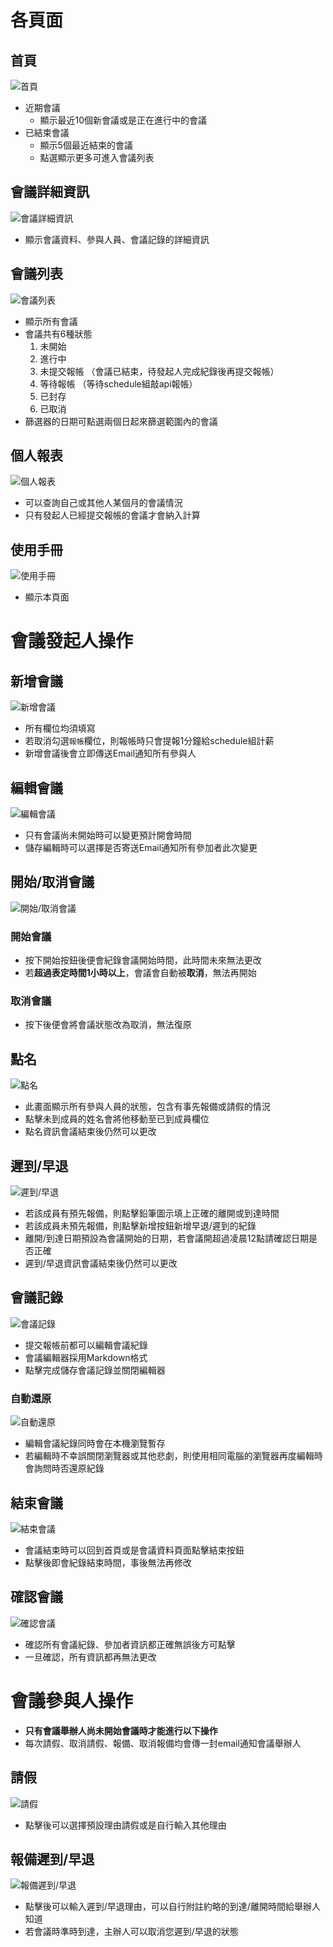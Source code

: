 # 各頁面
## 首頁
![首頁](manual_assets/homepage.png)
- 近期會議
    - 顯示最近10個新會議或是正在進行中的會議
- 已結束會議
    - 顯示5個最近結束的會議
    - 點選顯示更多可進入會議列表
## 會議詳細資訊
![會議詳細資訊](manual_assets/detail.png)
- 顯示會議資料、參與人員、會議記錄的詳細資訊
## 會議列表
![會議列表](manual_assets/list.png)
- 顯示所有會議
- 會議共有6種狀態
    1. 未開始
    2. 進行中
    3. 未提交報帳 （會議已結束，待發起人完成紀錄後再提交報帳）
    4. 等待報帳 （等待schedule組敲api報帳） 
    5. 已封存
    6. 已取消
- 篩選器的日期可點選兩個日起來篩選範圍內的會議
## 個人報表
![個人報表](manual_assets/profile.png)
- 可以查詢自己或其他人某個月的會議情況
- 只有發起人已經提交報帳的會議才會納入計算
## 使用手冊
![使用手冊](manual_assetsmanual.png)
- 顯示本頁面
# 會議發起人操作
## 新增會議
![新增會議](manual_assets/create.png)
- 所有欄位均須填寫
- 若取消勾選`報帳`欄位，則報帳時只會提報1分鐘給schedule組計薪
- 新增會議後會立即傳送Email通知所有參與人
## 編輯會議
![編輯會議](manual_assets/create.png)
- 只有會議尚未開始時可以變更預計開會時間
- 儲存編輯時可以選擇是否寄送Email通知所有參加者此次變更
## 開始/取消會議
![開始/取消會議](manual_assets/start_cancel.png)
### 開始會議
- 按下開始按鈕後便會紀錄會議開始時間，此時間未來無法更改
- 若**超過表定時間1小時以上**，會議會自動被**取消**，無法再開始
### 取消會議
- 按下後便會將會議狀態改為取消，無法復原
## 點名
![點名](manual_assets/checkin.png)
- 此畫面顯示所有參與人員的狀態，包含有事先報備或請假的情況
- 點擊未到成員的姓名會將他移動至已到成員欄位
- 點名資訊會議結束後仍然可以更改
## 遲到/早退
![遲到/早退](manual_assets/late.png)
- 若該成員有預先報備，則點擊鉛筆圖示填上正確的離開或到達時間
- 若該成員未預先報備，則點擊新增按鈕新增早退/遲到的紀錄
- 離開/到達日期預設為會議開始的日期，若會議開超過凌晨12點請確認日期是否正確
- 遲到/早退資訊會議結束後仍然可以更改
## 會議記錄
![會議記錄](manual_assets/record.png)
- 提交報帳前都可以編輯會議紀錄
- 會議編輯器採用Markdown格式
- 點擊完成儲存會議記錄並關閉編輯器
### 自動還原
![自動還原](manual_assets/restore.png)
- 編輯會議紀錄同時會在本機瀏覽暫存
- 若編輯時不幸誤關閉瀏覽器或其他悲劇，則使用相同電腦的瀏覽器再度編輯時會詢問時否還原紀錄
## 結束會議
![結束會議](manual_assets/end.png)
- 會議結束時可以回到首頁或是會議資料頁面點擊結束按鈕
- 點擊後即會紀錄結束時間，事後無法再修改
## 確認會議
![確認會議](manual_assets/complete.png)
- 確認所有會議紀錄、參加者資訊都正確無誤後方可點擊
- 一旦確認，所有資訊都再無法更改
# 會議參與人操作
- **只有會議舉辦人尚未開始會議時才能進行以下操作**
- 每次請假、取消請假、報備、取消報備均會傳一封email通知會議舉辦人
## 請假
![請假](manual_assets/leave.png)
- 點擊後可以選擇預設理由請假或是自行輸入其他理由
## 報備遲到/早退
![報備遲到/早退](manual_assets/request_late.png)
- 點擊後可以輸入遲到/早退理由，可以自行附註約略的到達/離開時間給舉辦人知道
- 若會議時準時到達，主辦人可以取消您遲到/早退的狀態
